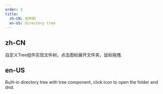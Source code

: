 ```yaml
---
order: 5
title:
  zh-CN: 文件树
  en-US: directory tree
---
```


## zh-CN

自定义Tree组件实现文件树，点击图标展开文件夹，鼠标拖拽.

## en-US

Built-in directory tree with tree component, click icon to open the folder and dnd.